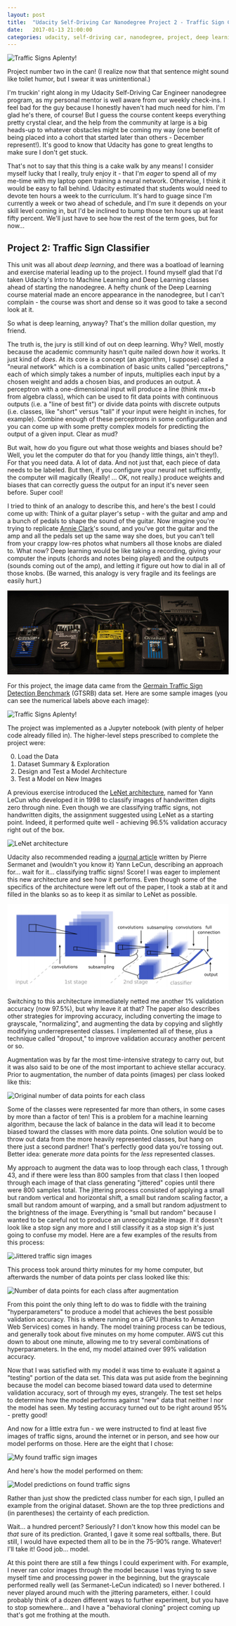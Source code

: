 ```yaml
---
layout: post
title:  "Udacity Self-Driving Car Nanodegree Project 2 - Traffic Sign Classifier"
date:   2017-01-13 21:00:00 
categories: udacity, self-driving car, nanodegree, project, deep learning, classifier
---
```


![Traffic Signs Aplenty!](https://raw.githubusercontent.com/jeremy-shannon/CarND-Traffic-Sign-Classifier-Project/master/images/output_12_0.png)

Project number two in the can! (I realize now that that sentence might sound like toilet humor, but I swear it was unintentional.)

I'm truckin' right along in my Udacity Self-Driving Car Engineer nanodegree program, as my personal mentor is well aware from our weekly check-ins. I feel bad for the guy because I honestly haven't had much need for him. I'm glad he's there, of course! But I guess the course content keeps everything pretty crystal clear, and the help from the community at large is a big heads-up to whatever obstacles might be coming my way (one benefit of being placed into a cohort that started later than others - December represent!). It's good to know that Udacity has gone to great lengths to make sure I don't get stuck.

That's not to say that this thing is a cake walk by any means! I consider myself lucky that I really, truly enjoy it - that I'm *eager* to spend all of my me-time with my laptop open training a neural network. Otherwise, I think it would be easy to fall behind. Udacity estimated that students would need to devote ten hours a week to the curriculum. It's hard to guage since I'm currently a week or two ahead of schedule, and I'm sure it depends on your skill level coming in, but I'd be inclined to bump those ten hours up at least fifty percent. We'll just have to see how the rest of the term goes, but for now...

## Project 2: Traffic Sign Classifier

This unit was all about *deep learning*, and there was a boatload of learning and exercise material leading up to the project. I found myself glad that I'd taken Udacity's Intro to Machine Learning and Deep Learning classes ahead of starting the nanodegree. A hefty chunk of the Deep Learning course material made an encore appearance in the nanodegree, but I can't complain - the course was short and dense so it was good to take a second look at it. 

So what is deep learning, anyway? That's the million dollar question, my friend.

The truth is, the jury is still kind of out on deep learning. Why? Well, mostly because the academic community hasn't quite nailed down *how* it works. It just kind of *does*. At its core is a concept (an algorithm, I suppose) called a "neural network" which is a combination of basic units called "perceptrons," each of which simply takes a number of inputs, multiplies each input by a chosen weight and adds a chosen bias, and produces an output. A perceptron with a one-dimensional input will produce a line (think mx+b from algebra class), which can be used to fit data points with continuous outputs (i.e. a "line of best fit") or divide data points with discrete outputs (i.e. classes, like "short" versus "tall" if your input were height in inches, for example). Combine enough of these perceptrons in some configuration and you can come up with some pretty complex models for predicting the output of a given input. Clear as mud?

But wait, how do you figure out what those weights and biases should be? Well, you let the computer do that for you (handy little things, ain't they!). For that you need data. A lot of data. And not just that, each piece of data needs to be labeled. But then, if you configure your neural net sufficiently, the computer will magically (Really! ... OK, not really.) produce weights and biases that can correctly guess the output for an input it's never seen before. Super cool!

I tried to think of an analogy to describe this, and here's the best I could come up with: Think of a guitar player's setup - with the guitar and amp and a bunch of pedals to shape the sound of the guitar. Now imagine you're trying to replicate [Annie Clark](http://ilovestvincent.com)'s sound, and you've got the guitar and the amp and all the pedals set up the same way she does, but you can't tell from your crappy low-res photos what numbers all those knobs are dialed to. What now? Deep learning would be like taking a recording, giving your computer the inputs (chords and notes being played) and the outputs (sounds coming out of the amp), and letting *it* figure out how to dial in all of those knobs. (Be warned, this analogy is very fragile and its feelings are easily hurt.)

![turn... turn... turn...](https://github.com/jeremy-shannon/jeremy-shannon.github.io/blob/master/images/guitarPedals.jpg?raw=true)

For this project, the image data came from the [Germain Traffic Sign Detection Benchmark](http://benchmark.ini.rub.de/) (GTSRB) data set. Here are some sample images (you can see the numerical labels above each image):

![Traffic Signs Aplenty!](https://raw.githubusercontent.com/jeremy-shannon/CarND-Traffic-Sign-Classifier-Project/master/images/output_6_0.png)

The project was implemented as a Jupyter notebook (with plenty of helper code already filled in). The higher-level steps prescribed to complete the project were:

0. Load the Data
1. Dataset Summary & Exploration
2. Design and Test a Model Architecture
3. Test a Model on New Images

A previous exercise introduced the [LeNet architecture](http://yann.lecun.com/exdb/lenet/), named for Yann LeCun who developed it in 1998 to classify images of handwritten digits zero through nine. Even though we are classifying traffic signs, not handwritten digits, the assignment suggested using LeNet as a starting point. Indeed, it performed quite well - achieving 96.5% validation accuracy right out of the box.

![LeNet architecture](https://github.com/jeremy-shannon/CarND-LeNet-Lab/raw/cd4ba97906176e6020a4b3c084b7518ef3dded5e/lenet.png)

Udacity also recommended reading a [journal article](http://yann.lecun.com/exdb/publis/pdf/sermanet-ijcnn-11.pdf) written by Pierre Sermanet and (wouldn't you know it) Yann LeCun, describing an approach for... wait for it... classifying traffic signs! Score! I was eager to implement this new architecture and see how it performs. Even though some of the specifics of the architecture were left out of the paper, I took a stab at it and filled in the blanks so as to keep it as similar to LeNet as possible.

![Sermanet-LeCun architecture](https://github.com/jeremy-shannon/jeremy-shannon.github.io/blob/master/images/modifiedLeNet.jpeg?raw=true)

Switching to this architecture immediately netted me another 1% validation accuracy (now 97.5%), but why leave it at that? The paper also describes other strategies for improving accuracy, including converting the image to grayscale, "normalizing", and augmenting the data by copying and slightly modifying underrepresented classes. I implemented all of these, plus a technique called "dropout," to improve validation accuracy another percent or so. 

Augmentation was by far the most time-intensive strategy to carry out, but it was also said to be one of the most important to achieve stellar accuracy. Prior to augmentation, the number of data points (images) per class looked like this:

![Original number of data points for each class](https://raw.githubusercontent.com/jeremy-shannon/CarND-Traffic-Sign-Classifier-Project/master/images/output_26_0.png)

Some of the classes were represented far more than others, in some cases by more than a factor of ten! This is a problem for a machine learning algorithm, because the lack of balance in the data will lead it to become biased toward the classes with more data points. One solution would be to throw out data from the more heavily represented classes, but hang on there just a second pardner! That's perfectly good data you're tossing out. Better idea: generate *more* data points for the *less* represented classes.

My approach to augment the data was to loop through each class, 1 through 43, and if there were less than 800 samples from that class I then looped through each image of that class generating "jittered" copies until there were 800 samples total. The jittering process consisted of applying a small but random vertical and horizontal shift, a small but random scaling factor, a small but random amount of warping, and a small but random adjustment to the brightness of the image. Everything is "small but random" because I wanted to be careful not to produce an unrecognizable image. If it doesn't look like a stop sign any more and I still classify it as a stop sign it's just going to confuse my model. Here are a few examples of the results from this process:

![Jittered traffic sign images](https://raw.githubusercontent.com/jeremy-shannon/CarND-Traffic-Sign-Classifier-Project/master/images/output_29_0.png)

This process took around thirty minutes for my home computer, but afterwards the number of data points per class looked like this:

![Number of data points for each class after augmentation](https://raw.githubusercontent.com/jeremy-shannon/CarND-Traffic-Sign-Classifier-Project/master/images/output_30_0.png)

From this point the only thing left to do was to fiddle with the training "hyperparameters" to produce a model that achieves the best possible validation accuracy. This is where running on a GPU (thanks to Amazon Web Services) comes in handy. The model training process can be tedious, and generally took about five minutes on my home computer. AWS cut this down to about one minute, allowing me to try several combinations of hyperparameters. In the end, my model attained over 99% validation accuracy. 

Now that I was satisfied with my model it was time to evaluate it against a "testing" portion of the data set. This data was put aside from the beginning because the model can become biased toward data used to determine validation accuracy, sort of through my eyes, strangely. The test set helps to determine how the model performs against "new" data that neither I nor the model has seen. My testing accuracy turned out to be right around 95% - pretty good!

And now for a little extra fun - we were instructed to find at least five images of traffic signs, around the internet or in person, and see how our model performs on those. Here are the eight that I chose:

![My found traffic sign images](https://raw.githubusercontent.com/jeremy-shannon/CarND-Traffic-Sign-Classifier-Project/master/images/output_57_1.png)

And here's how the model performed on them:

![Model predictions on found traffic signs](https://raw.githubusercontent.com/jeremy-shannon/CarND-Traffic-Sign-Classifier-Project/master/images/output_63_0.png)

Rather than just show the predicted class number for each sign, I pulled an example from the original dataset. Shown are the top three predictions and (in parentheses) the certainty of each prediction. 

Wait... a hundred percent? Seriously? I don't know how this model can be *that* sure of its prediction. Granted, I gave it some real softballs, there. But still, I would have expected them all to be in the 75-90% range. Whatever! I'll take it! Good job... model.

At this point there are still a few things I could experiment with. For example, I never ran color images through the model because I was trying to save myself time and processing power in the beginning, but the grayscale performed really well (as Sermanet-LeCun indicated) so I never bothered. I never played around much with the jittering parameters, either. I could probably think of a dozen different ways to further experiment, but you have to stop somewhere... and I have a "behavioral cloning" project coming up that's got me frothing at the mouth.

